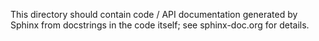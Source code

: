 This directory should contain code / API documentation generated by Sphinx from docstrings in the code itself; see sphinx-doc.org for details.